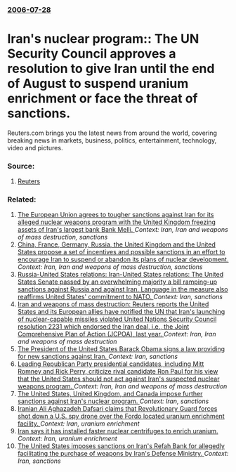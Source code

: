 ### [2006-07-28](/news/2006/07/28/index.md)

#  Iran's nuclear program:: The UN Security Council approves a resolution to give Iran until the end of August to suspend uranium enrichment or face the threat of sanctions. 

Reuters.com brings you the latest news from around the world, covering breaking news in markets, business, politics, entertainment, technology, video and pictures.


### Source:

1. [Reuters](http://today.reuters.com/news/newsarticle.aspx?type=topNews&storyid=2006-07-28T203856Z_01_N20226640_RTRUKOC_0_US-NUCLEAR-IRAN-UN.xml&src=rss&rpc=22)

### Related:

1. [ The European Union agrees to tougher sanctions against Iran for its alleged nuclear weapons program with the United Kingdom freezing assets of Iran's largest bank Bank Melli. ](/news/2008/06/16/the-european-union-agrees-to-tougher-sanctions-against-iran-for-its-alleged-nuclear-weapons-program-with-the-united-kingdom-freezing-assets.md) _Context: Iran, Iran and weapons of mass destruction, sanctions_
2. [ China, France, Germany, Russia, the United Kingdom and the United States propose a set of incentives and possible sanctions in an effort to encourage Iran to suspend or abandon its plans of nuclear development. ](/news/2006/06/2/china-france-germany-russia-the-united-kingdom-and-the-united-states-propose-a-set-of-incentives-and-possible-sanctions-in-an-effort-to.md) _Context: Iran, Iran and weapons of mass destruction, sanctions_
3. [Russia-United States relations: Iran-United States relations: The United States Senate passed by an overwhelming majority a bill ramping-up sanctions against Russia and against Iran. Language in the measure also reaffirms United States' commitment to NATO. ](/news/2017/06/16/russia-united-states-relations-iran-united-states-relations-the-united-states-senate-passed-by-an-overwhelming-majority-a-bill-ramping.md) _Context: Iran, sanctions_
4. [Iran and weapons of mass destruction: Reuters reports the United States and its European allies have notified the UN that Iran's launching of nuclear-capable missiles violated United Nations Security Council resolution 2231 which endorsed the Iran deal, i.e., the Joint Comprehensive Plan of Action (JCPOA), last year. ](/news/2016/03/29/iran-and-weapons-of-mass-destruction-reuters-reports-the-united-states-and-its-european-allies-have-notified-the-un-that-iran-s-launching-o.md) _Context: Iran, Iran and weapons of mass destruction_
5. [The President of the United States Barack Obama signs a law providing for new sanctions against Iran. ](/news/2011/12/31/the-president-of-the-united-states-barack-obama-signs-a-law-providing-for-new-sanctions-against-iran.md) _Context: Iran, sanctions_
6. [Leading Republican Party presidential candidates, including Mitt Romney and Rick Perry, criticize rival candidate Ron Paul for his view that the United States should not act against Iran's suspected nuclear weapons program. ](/news/2011/12/28/leading-republican-party-presidential-candidates-including-mitt-romney-and-rick-perry-criticize-rival-candidate-ron-paul-for-his-view-that.md) _Context: Iran, Iran and weapons of mass destruction_
7. [The United States, United Kingdom, and Canada impose further sanctions against Iran's nuclear program. ](/news/2011/11/21/the-united-states-united-kingdom-and-canada-impose-further-sanctions-against-iran-s-nuclear-program.md) _Context: Iran, sanctions_
8. [Iranian Ali Aghazadeh Dafsari claims that Revolutionary Guard forces shot down a U.S. spy drone over the Fordo located uranium enrichment facility. ](/news/2011/07/20/iranian-ali-aghazadeh-dafsari-claims-that-revolutionary-guard-forces-shot-down-a-u-s-spy-drone-over-the-fordo-located-uranium-enrichment-fa.md) _Context: Iran, uranium enrichment_
9. [Iran says it has installed faster nuclear centrifuges to enrich uranium. ](/news/2011/07/19/iran-says-it-has-installed-faster-nuclear-centrifuges-to-enrich-uranium.md) _Context: Iran, uranium enrichment_
10. [The United States imposes sanctions on Iran's Refah Bank for allegedly facilitating the purchase of weapons by Iran's Defense Ministry. ](/news/2011/02/17/the-united-states-imposes-sanctions-on-iran-s-refah-bank-for-allegedly-facilitating-the-purchase-of-weapons-by-iran-s-defense-ministry.md) _Context: Iran, sanctions_
